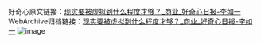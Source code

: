 好奇心原文链接：[现实要被虚拟到什么程度才够？_商业_好奇心日报-李如一](https://www.qdaily.com/articles/5768.html)
WebArchive归档链接：[现实要被虚拟到什么程度才够？_商业_好奇心日报-李如一](http://web.archive.org/web/20160317232819/http://www.qdaily.com/articles/5768.html)
![image](http://ww3.sinaimg.cn/large/007d5XDply1g3w93b8vgjj30u04t8b2a)